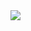 <img src="http://chart.googleapis.com/chart?cht=tx&chl=Dist=\sum_{i=0}^{T-2}|p_{pred}^{i%2B1}-p_{pred}^i|^2+\sum_{i=0}^{S-2}|p_{pred}^{i+1}-p_{pred}^i|^2+\sum_{i=0}^{P-2}|p_{pred}^{i+1}-p_{pred}^i|^2" style="border:none;">

